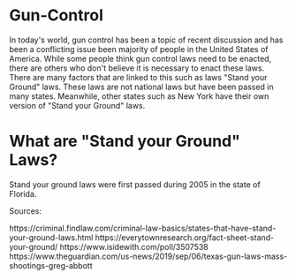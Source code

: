 # Gun-Control
<p>In today's world, gun control has been a topic of recent discussion and has been a conflicting issue been majority of people in the United States of America. While some people think gun control laws need to be enacted, there are others who don't believe it is necessary to enact these laws. There are many factors that are linked to this such as laws "Stand your Ground" laws. These laws are not national laws but have been passed in many states. Meanwhile, other states such as New York have their own version of "Stand your Ground" laws.</p>

# What are "Stand your Ground" Laws?
<p>Stand your ground laws were first passed during 2005 in the state of Florida.  </p>

<p>Sources:</p>
https://criminal.findlaw.com/criminal-law-basics/states-that-have-stand-your-ground-laws.html
https://everytownresearch.org/fact-sheet-stand-your-ground/
https://www.isidewith.com/poll/3507538
https://www.theguardian.com/us-news/2019/sep/06/texas-gun-laws-mass-shootings-greg-abbott
